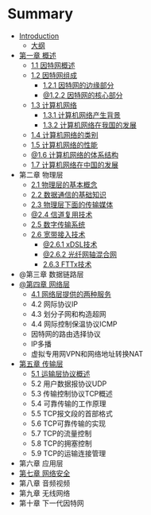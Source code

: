 # Summary

* [Introduction](README.md)
  * [大纲](da-gang.md)
* [第一章 概述](chapter1.md)
  * [1.1 因特网概述](因特网概述.md)
  * [1.2 因特网组成](12-因特网组成.md)
    * [1.2.1 因特网的边缘部分](121-因特网的边缘部分.md)
    * [@1.2.2 因特网的核心部分](122-因特网的核心部分.md)
  * [1.3 计算机网络](13-ji-suan-ji-wang-luo.md)
    * [1.3.1 计算机网络产生背景](13-ji-suan-ji-wang-luo/131-ji-suan-ji-wang-luo-chan-sheng-bei-jing.md)
    * [1.3.2 计算机网络在我国的发展](13-ji-suan-ji-wang-luo/132-ji-suan-ji-wang-luo-zai-wo-guo-de-fa-zhan.md)
  * [1.4 计算机网络的类别](13-计算机网络的类别.md)
  * [1.5 计算机网络的性能](14-计算机网络的性能.md)
  * [@1.6 计算机网络的体系结构](15-计算机网络的体系结构.md)
  * [1.7 计算机网络在中国的发展](16-计算机网络在中国的发展.md)
* 第二章 物理层
  * [2.1 物理层的基本概念](21-物理层的基本概念.md)
  * [2.2 数据通信的基础知识](22-数据通信的基础知识.md)
  * [2.3 物理层下面的传输媒体](23-物理层下面的传输媒体.md)
  * [@2.4 信道复用技术](24-信道复用技术.md)
  * [2.5 数字传输系统](25-数字传输系统.md)
  * [2.6 宽带接入技术](26-宽带接入技术.md)
    * [@2.6.1 xDSL技术](261-xdsl技术.md)
    * [@2.6.2 光纤网轴混合网](262-光纤网轴混合网.md)
    * [2.6.3 FTTx技术](263-fttx技术.md)
* @第三章 数据链路层
* [@第四章 网络层](第四章-网络层.md)
  * [4.1 网络层提供的两种服务](41-网络层提供的两种服务.md)
  * 4.2 网际协议IP
  * 4.3 划分子网和构造超网
  * 4.4 网际控制保温协议ICMP
  * 因特网的路由选择协议
  * IP多播
  * 虚拟专用网VPN和网络地址转换NAT
* [第五章 传输层](第五章-传输层.md)
  * [5.1 运输层协议概述](51-运输层协议概述.md)
  * 5.2 用户数据报协议UDP
  * 5.3 传输控制协议TCP概述
  * 5.4 可靠传输的工作原理
  * 5.5 TCP报文段的首部格式
  * 5.6 TCP可靠传输的实现
  * 5.7 TCP的流量控制
  * 5.8 TCP的拥塞控制
  * 5.9 TCP的运输连接管理
* 第六章 应用层
* [第七章 网络安全](di-qi-zhang-wang-luo-an-quan.md)
* 第八章 音频视频
* 第九章 无线网络
* 第十章 下一代因特网

